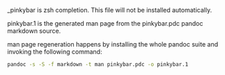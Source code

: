 \_pinkybar is zsh completion. This file will not be installed automatically.

pinkybar.1 is the generated man page from the pinkybar.pdc pandoc markdown source.

man page regeneration happens by installing the whole pandoc suite and invoking the following command:

```bash
pandoc -s -S -f markdown -t man pinkybar.pdc -o pinkybar.1
```
